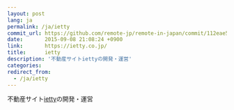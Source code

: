 ```yaml
---
layout: post
lang: ja
permalink: /ja/ietty
commit_url: https://github.com/remote-jp/remote-in-japan/commit/112eae51a8d222ebdc7a6fd4b8031aed967826c1
date:       2015-09-08 21:08:24 +0900
link:       https://ietty.co.jp/
title:      ietty
description: '不動産サイトiettyの開発・運営'
categories: 
redirect_from:
  - /ja/ietty
---
```


<p>不動産サイト<a href="https://ietty.me/">ietty</a>の開発・運営</p>
